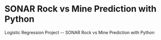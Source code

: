 # SONAR Rock vs Mine Prediction with Python
Logistic Regression Project -- SONAR Rock vs Mine Prediction with Python
